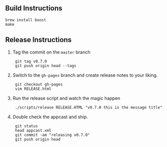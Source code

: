 ## Build Instructions
```
brew install boost
make
```

## Release Instructions
1. Tag the commit on the `master` branch

        git tag v0.7.0
        git push origin head --tags

2. Switch to the `gh-pages` branch and create release notes to your liking.

        git checkout gh-pages
        vim RELEASE.html

3. Run the release script and watch the magic happen

        ./scripts/release RELEASE.HTML "v0.7.0 this is the message title"

4. Double check the appcast and ship.

        git status
        head appcast.xml
        git commit -am "releasing v0.7.0"
        git push origin head





